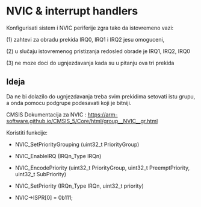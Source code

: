 # NVIC & interrupt handlers

Konfigurisati sistem i NVIC periferije zgra tako da istovremeno vazi: 

(1) zahtevi za obradu prekida IRQ0, IRQ1 i IRQ2 jesu omoguceni, 

(2) u slučaju istovremenog pristizanja redosled obrade je IRQ1, IRQ2, IRQ0

(3) ne moze doci do ugnjezdavanja kada su u pitanju ova tri prekida


## Ideja

Da ne bi dolazilo do ugnjezdavanja treba svim prekidima setovati istu grupu, a onda pomocu podgrupe podesavati koji je bitniji.

CMSIS Dokumentacija za NVIC : https://arm-software.github.io/CMSIS_5/Core/html/group__NVIC__gr.html

Koristiti funkcije:

* NVIC_SetPriorityGrouping (uint32_t PriorityGroup)

* NVIC_EnableIRQ (IRQn_Type IRQn)

* NVIC_EncodePriority (uint32_t PriorityGroup, uint32_t PreemptPriority, uint32_t SubPriority)

* NVIC_SetPriority (IRQn_Type IRQn, uint32_t priority)

* NVIC->ISPR[0] = 0b111;
